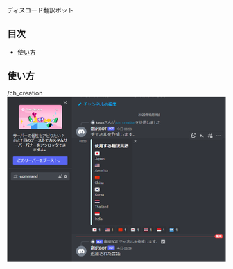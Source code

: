 ディスコード翻訳ボット

## 目次
- [使い方](#usage)


<h2 id="usage">使い方</h2>
/ch_creation
<img alt="チャンネル作成コマンド" src="img/createcommand1.png" />

